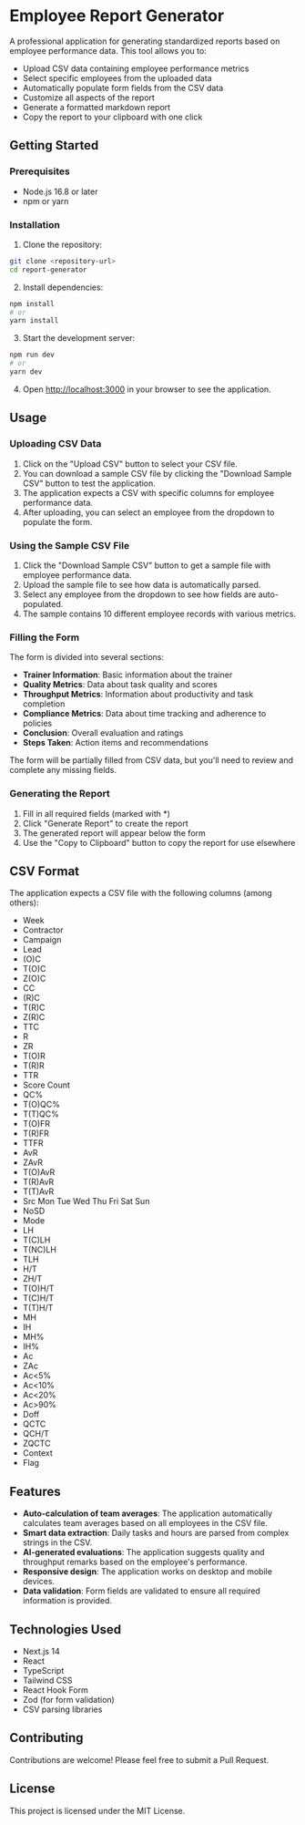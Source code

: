 # Employee Report Generator

A professional application for generating standardized reports based on employee performance data. This tool allows you to:

- Upload CSV data containing employee performance metrics
- Select specific employees from the uploaded data
- Automatically populate form fields from the CSV data
- Customize all aspects of the report
- Generate a formatted markdown report
- Copy the report to your clipboard with one click

## Getting Started

### Prerequisites

- Node.js 16.8 or later
- npm or yarn

### Installation

1. Clone the repository:
```bash
git clone <repository-url>
cd report-generator
```

2. Install dependencies:
```bash
npm install
# or
yarn install
```

3. Start the development server:
```bash
npm run dev
# or
yarn dev
```

4. Open [http://localhost:3000](http://localhost:3000) in your browser to see the application.

## Usage

### Uploading CSV Data

1. Click on the "Upload CSV" button to select your CSV file.
2. You can download a sample CSV file by clicking the "Download Sample CSV" button to test the application.
3. The application expects a CSV with specific columns for employee performance data.
4. After uploading, you can select an employee from the dropdown to populate the form.

### Using the Sample CSV File

1. Click the "Download Sample CSV" button to get a sample file with employee performance data.
2. Upload the sample file to see how data is automatically parsed.
3. Select any employee from the dropdown to see how fields are auto-populated.
4. The sample contains 10 different employee records with various metrics.

### Filling the Form

The form is divided into several sections:

- **Trainer Information**: Basic information about the trainer
- **Quality Metrics**: Data about task quality and scores
- **Throughput Metrics**: Information about productivity and task completion
- **Compliance Metrics**: Data about time tracking and adherence to policies
- **Conclusion**: Overall evaluation and ratings
- **Steps Taken**: Action items and recommendations

The form will be partially filled from CSV data, but you'll need to review and complete any missing fields.

### Generating the Report

1. Fill in all required fields (marked with *)
2. Click "Generate Report" to create the report
3. The generated report will appear below the form
4. Use the "Copy to Clipboard" button to copy the report for use elsewhere

## CSV Format

The application expects a CSV file with the following columns (among others):

- Week
- Contractor
- Campaign
- Lead
- (O)C
- T(O)C
- Z(O)C
- CC
- (R)C
- T(R)C
- Z(R)C
- TTC
- R
- ZR
- T(O)R
- T(R)R
- TTR
- Score Count
- QC%
- T(O)QC%
- T(T)QC%
- T(O)FR
- T(R)FR
- TTFR
- AvR
- ZAvR
- T(O)AvR
- T(R)AvR
- T(T)AvR
- Src Mon Tue Wed Thu Fri Sat Sun
- NoSD
- Mode
- LH
- T(C)LH
- T(NC)LH
- TLH
- H/T
- ZH/T
- T(O)H/T
- T(C)H/T
- T(T)H/T
- MH
- IH
- MH%
- IH%
- Ac
- ZAc
- Ac<5%
- Ac<10%
- Ac<20%
- Ac>90%
- Doff
- QCTC
- QCH/T
- ZQCTC
- Context
- Flag

## Features

- **Auto-calculation of team averages**: The application automatically calculates team averages based on all employees in the CSV file.
- **Smart data extraction**: Daily tasks and hours are parsed from complex strings in the CSV.
- **AI-generated evaluations**: The application suggests quality and throughput remarks based on the employee's performance.
- **Responsive design**: The application works on desktop and mobile devices.
- **Data validation**: Form fields are validated to ensure all required information is provided.

## Technologies Used

- Next.js 14
- React
- TypeScript
- Tailwind CSS
- React Hook Form
- Zod (for form validation)
- CSV parsing libraries

## Contributing

Contributions are welcome! Please feel free to submit a Pull Request.

## License

This project is licensed under the MIT License.
